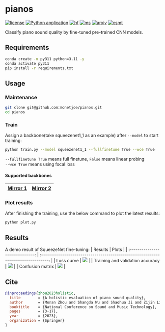 # pianos
[![license](https://img.shields.io/github/license/monetjoe/pianos.svg)](https://github.com/monetjoe/pianos/blob/master/LICENSE)
[![Python application](https://github.com/monetjoe/pianos/actions/workflows/python-app.yml/badge.svg?branch=main)](https://github.com/monetjoe/pianos/actions/workflows/python-app.yml)
[![hf](https://img.shields.io/badge/HuggingFace-pianos-ffd21e.svg)](https://huggingface.co/spaces/ccmusic-database/pianos)
[![ms](https://img.shields.io/badge/ModelScope-pianos-624aff.svg)](https://www.modelscope.cn/studios/ccmusic-database/pianos)
[![arxiv](https://img.shields.io/badge/arxiv-2310.04722-b31b1b.svg)](https://arxiv.org/pdf/2310.04722.pdf)
[![csmt](https://img.shields.io/badge/DOI-10.1007/978--981--97--7962--8__1-001447.svg)](https://doi.org/10.1007/978-981-97-7962-8_1)

Classify piano sound quality by fine-tuned pre-trained CNN models.

## Requirements
```bash
conda create -n py311 python=3.11 -y
conda activate py311
pip install -r requirements.txt
```

## Usage
### Maintenance
```bash
git clone git@github.com:monetjoe/pianos.git
cd pianos
```

### Train
Assign a backbone(take squeezenet1_1 as an example) after `--model` to start training:
```bash
python train.py --model squeezenet1_1 --fullfinetune True --wce True
```
`--fullfinetune True` means full finetune, `False` means linear probing<br>
`--wce True` means using focal loss

#### Supported backbones
| <a href="https://huggingface.co/datasets/monetjoe/cv_backbones" target="_blank">Mirror 1</a> | <a href="https://www.modelscope.cn/datasets/monetjoe/cv_backbones/dataPeview" target="_blank">Mirror 2</a> |
| :------------------------------------------------------------------------------------------: | :--------------------------------------------------------------------------------------------------------: |

### Plot results
After finishing the training, use the below command to plot the latest results:
```bash
python plot.py
```

## Results
A demo result of SqueezeNet fine-tuning:
|             Results              |                                        Plots                                         |
| :------------------------------: | :----------------------------------------------------------------------------------: |
|            Loss curve            | ![](https://github.com/user-attachments/assets/f6893fdd-9315-44c7-850f-6a29ebdc8c15) |
| Training and validation accuracy | ![](https://github.com/user-attachments/assets/07c7fb83-156c-40f8-9372-f96a818eeb39) |
|         Confusion matrix         | ![](https://github.com/user-attachments/assets/284b82e5-bb45-44f1-8bdc-7d2832d3e6c3) |

## Cite
```bibtex
@inproceedings{zhou2023holistic,
  title        = {A holistic evaluation of piano sound quality},
  author       = {Monan Zhou and Shangda Wu and Shaohua Ji and Zijin Li and Wei Li},
  booktitle    = {National Conference on Sound and Music Technology},
  pages        = {3-17},
  year         = {2023},
  organization = {Springer}
}
```
